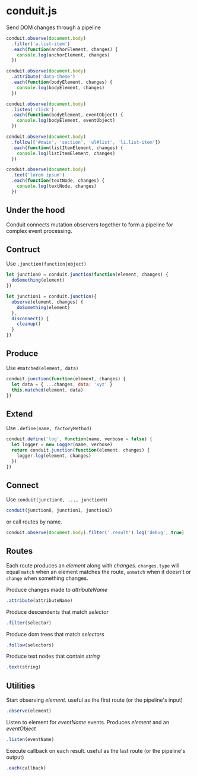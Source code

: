 # conduit.js
Send DOM changes through a pipeline

```js
conduit.observe(document.body)
  .filter('a.list-item')
  .each(function(anchorElement, changes) {
    console.log(anchorElement, changes)
  })

conduit.observe(document.body)
  .attribute('data-theme')
  .each(function(bodyElement, changes) {
    console.log(bodyElement, changes)
  })

conduit.observe(document.body)
  .listen('click')
  .each(function(bodyElement, eventObject) {
    console.log(bodyElement, eventObject)
  })

conduit.observe(document.body)
  .follow(['#main', 'section', 'ul#list', 'li.list-item'])
  .each(function(listItemElement, changes) {
    console.log(listItemElement, changes)
  })

conduit.observe(document.body)
  .text('lorem ipsum')
  .each(function(textNode, changes) {
    console.log(textNode, changes)
  })
```

Under the hood
----
Conduit connects mutation observers together to form a pipeline for complex event processing.

Contruct
----
Use `.junction(function|object)`
```js
let junction0 = conduit.junction(function(element, changes) {
  doSomething(element)
})

let junction1 = conduit.junction({
  observe(element, changes) {
    doSomething(element)
  },
  disconnect() {
    cleanup()
  }
})
```

Produce
----
Use `#matched(element, data)`
```js
conduit.junction(function(element, changes) {
  let data = { ...changes, data: 'xyz' }
  this.matched(element, data)
})
```

Extend
----
Use `.define(name, factoryMethod)`
```js
conduit.define('log', function(name, verbose = false) {
  let logger = new Logger(name, verbose)
  return conduit.junction(function(element, changes) {
    logger.log(element, changes)
  })
})
```

Connect
----
Use `conduit(junction0, ..., junctionN)`
```js
conduit(junction0, junction1, junction2)
```
or call routes by name.
```js
conduit.observe(document.body).filter('.result').log('debug', true)
```

Routes
----
Each route produces an _element_ along with _changes_. `changes.type` will equal `match` when an element matches the route, `unmatch` when it doesn't or `change` when something changes.

Produce changes made to _attributeName_
```js
.attribute(attributeName)
```
Produce descendents that match _selector_
```js
.filter(selector)
```
Produce dom trees that match _selectors_
```js
.follow(selectors)
```
Produce text nodes that contain _string_
```js
.text(string)
```

Utilities
----
Start observing _element_. useful as the first route (or the pipeline's input)
```js
.observe(element)
```

Listen to element for _eventName_ events. Produces _element_ and an _eventObject_
```js
.listen(eventName)
```
Execute callback on each result. useful as the last route (or the pipeline's output)
```js
.each(callback)
```
